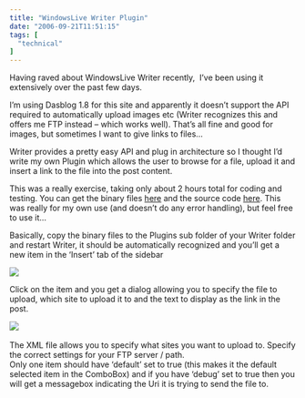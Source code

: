 ```yaml
---
title: "WindowsLive Writer Plugin"
date: "2006-09-21T11:51:15"
tags: [
  "technical"
]
---
```

Having raved about WindowsLive Writer recently,  I’ve been using it extensively over the past few days.

I’m using Dasblog 1.8 for this site and apparently it doesn’t support the API required to automatically upload images etc (Writer recognizes this and offers me FTP instead – which works well). That’s all fine and good for images, but sometimes I want to give links to files…

Writer provides a pretty easy API and plug in architecture so I thought I’d write my own Plugin which allows the user to browse for a file, upload it and insert a link to the file into the post content.

This was a really exercise, taking only about 2 hours total for coding and testing. You can get the binary files [here](https://kapie.com/content/binary/InsertFileViaFtp.zip) and the source code [here](https://kapie.com/content/binary/InsertFileViaFtp_Source.zip). This was really for my own use (and doesn’t do any error handling), but feel free to use it…

Basically, copy the binary files to the Plugins sub folder of your Writer folder and restart Writer, it should be automatically recognized and you’ll get a new item in the ‘Insert’ tab of the sidebar

[![](CropperCapture1.jpg)](https://kapie.com/content/binary/WindowsLiveWriterPlugin_AA20/CropperCapture11.jpg)

Click on the item and you get a dialog allowing you to specify the file to upload, which site to upload it to and the text to display as the link in the post.

[![](CropperCapture2_thumb1.jpg)](https://kapie.com/content/binary/WindowsLiveWriterPlugin_AA20/CropperCapture23.jpg)  

The XML file allows you to specify what sites you want to upload to. Specify the correct settings for your FTP server / path.  
Only one item should have ‘default’ set to true (this makes it the default selected item in the ComboBox) and if you have ‘debug’ set to true then you will get a messagebox indicating the Uri it is trying to send the file to.